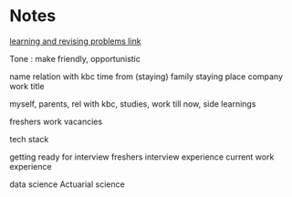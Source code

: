 # Notes

[learning and revising problems link](https://github.com/Ramsai170899/Notes/tree/main)


Tone : make friendly, opportunistic 

name
relation with kbc
time from (staying) 
family
staying place
company
work title

myself, parents, rel with kbc, studies, work till now, side learnings

freshers work
vacancies 

tech stack

getting ready for interview
freshers interview experience
current work experience

data science
Actuarial science